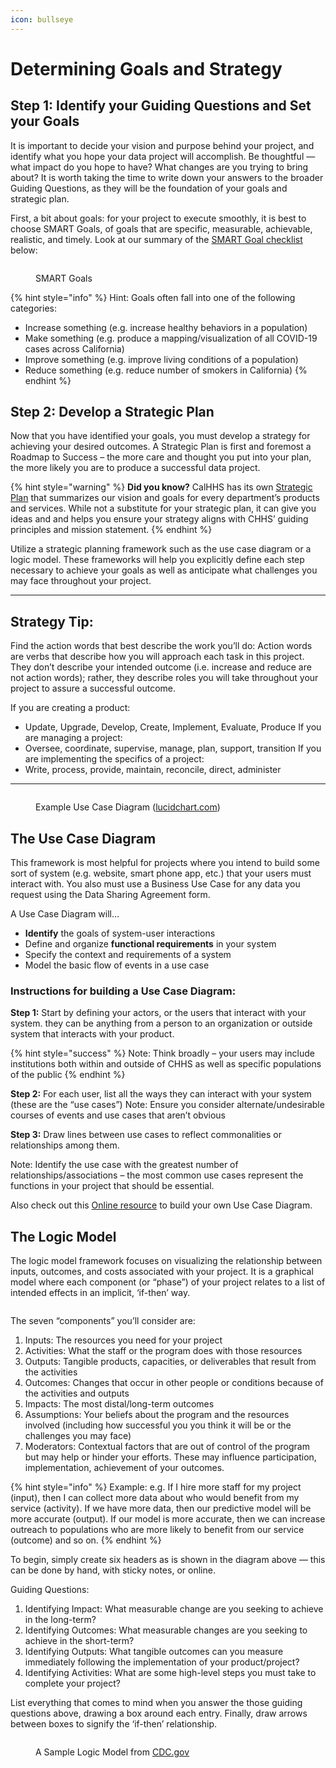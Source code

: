 ```yaml
---
icon: bullseye
---
```


# Determining Goals and Strategy

## Step 1: Identify your Guiding Questions and Set your Goals

It is important to decide your vision and purpose behind your project, and identify what you hope your data project will accomplish. Be thoughtful — what impact do you hope to have? What changes are you trying to bring about? It is worth taking the time to write down your answers to the broader Guiding Questions, as they will be the foundation of your goals and strategic plan.

First, a bit about goals: for your project to execute smoothly, it is best to choose SMART Goals, of goals that are specific, measurable, achievable, realistic, and timely. Look at our summary of the [SMART Goal checklist](https://www.mindtools.com/pages/article/smart-goals.htm) below:

<figure><img src="../../.gitbook/assets/image (14).png" alt=""><figcaption><p>SMART Goals</p></figcaption></figure>

{% hint style="info" %}
Hint: Goals often fall into one of the following categories:

* Increase something (e.g. increase healthy behaviors in a population)
* Make something (e.g. produce a mapping/visualization of all COVID-19 cases across California)
* Improve something (e.g. improve living conditions of a population)
* Reduce something (e.g. reduce number of smokers in California)
{% endhint %}

## Step 2: Develop a Strategic Plan

Now that you have identified your goals, you must develop a strategy for achieving your desired outcomes. A Strategic Plan is first and foremost a Roadmap to Success – the more care and thought you put into your plan, the more likely you are to produce a successful data project.

{% hint style="warning" %}
**Did you know?** CalHHS has its own [Strategic Plan](https://www.osi.ca.gov/CalHHS%20IT%20and%20Data%20Strat%20Plan-March-2024-Web508-v4.pdf) that summarizes our vision and goals for every department’s products and services. While not a substitute for your strategic plan, it can give you ideas and and helps you ensure your strategy aligns with CHHS’ guiding principles and mission statement.
{% endhint %}

Utilize a strategic planning framework such as the use case diagram or a logic model. These frameworks will help you explicitly define each step necessary to achieve your goals as well as anticipate what challenges you may face throughout your project.

***

## Strategy Tip:

Find the action words that best describe the work you’ll do: Action words are verbs that describe how you will approach each task in this project. They don’t describe your intended outcome (i.e. increase and reduce are not action words); rather, they describe roles you will take throughout your project to assure a successful outcome.

If you are creating a product:

* Update, Upgrade, Develop, Create, Implement, Evaluate, Produce If you are managing a project:
* Oversee, coordinate, supervise, manage, plan, support, transition If you are implementing the specifics of a project:
* Write, process, provide, maintain, reconcile, direct, administer

***

<figure><img src="../../.gitbook/assets/image (15).png" alt=""><figcaption><p>Example Use Case Diagram (<a href="https://www.lucidchart.com/pages/uml-use-case-diagram">lucidchart.com</a>)</p></figcaption></figure>

## The Use Case Diagram

This framework is most helpful for projects where you intend to build some sort of system (e.g. website, smart phone app, etc.) that your users must interact with. You also must use a Business Use Case for any data you request using the Data Sharing Agreement form.

A Use Case Diagram will…

* **Identify** the goals of system-user interactions
* Define and organize **functional requirements** in your system
* Specify the context and requirements of a system
* Model the basic flow of events in a use case

### Instructions for building a Use Case Diagram:

**Step 1:** Start by defining your actors, or the users that interact with your system. they can be anything from a person to an organization or outside system that interacts with your product.

{% hint style="success" %}
Note: Think broadly – your users may include institutions both within and outside of CHHS as well as specific populations of the public
{% endhint %}

**Step 2:** For each user, list all the ways they can interact with your system (these are the “use cases”) Note: Ensure you consider alternate/undesirable courses of events and use cases that aren’t obvious

**Step 3:** Draw lines between use cases to reflect commonalities or relationships among them.

Note: Identify the use case with the greatest number of relationships/associations – the most common use cases represent the functions in your project that should be essential.

Also check out this [Online resource](https://online.visual-paradigm.com/diagrams/solutions/free-use-case-diagram-tool/) to build your own Use Case Diagram.

## The Logic Model

The logic model framework focuses on visualizing the relationship between inputs, outcomes, and costs associated with your project. It is a graphical model where each component (or “phase”) of your project relates to a list of intended effects in an implicit, ‘if-then’ way.

<figure><img src="../../.gitbook/assets/image (16).png" alt=""><figcaption></figcaption></figure>

The seven “components” you’ll consider are:

1. Inputs: The resources you need for your project
2. Activities: What the staff or the program does with those resources
3. Outputs: Tangible products, capacities, or deliverables that result from the activities
4. Outcomes: Changes that occur in other people or conditions because of the activities and outputs
5. Impacts: The most distal/long-term outcomes
6. Assumptions: Your beliefs about the program and the resources involved (including how successful you you think it will be or the challenges you may face)
7. Moderators: Contextual factors that are out of control of the program but may help or hinder your efforts. These may influence participation, implementation, achievement of your outcomes.

{% hint style="info" %}
Example: e.g. If I hire more staff for my project (input), then I can collect more data about who would benefit from my service (activity). If we have more data, then our predictive model will be more accurate (output). If our model is more accurate, then we can increase outreach to populations who are more likely to benefit from our service (outcome) and so on.
{% endhint %}

To begin, simply create six headers as is shown in the diagram above — this can be done by hand, with sticky notes, or online.

Guiding Questions:

1. Identifying Impact: What measurable change are you seeking to achieve in the long-term?
2. Identifying Outcomes: What measurable changes are you seeking to achieve in the short-term?
3. Identifying Outputs: What tangible outcomes can you measure immediately following the implementation of your product/project?
4. Identifying Activities: What are some high-level steps you must take to complete your project?

List everything that comes to mind when you answer the those guiding questions above, drawing a box around each entry. Finally, draw arrows between boxes to signify the ‘if-then’ relationship.

<figure><img src="../../.gitbook/assets/image (17).png" alt=""><figcaption><p>A Sample Logic Model from <a href="https://www.cdc.gov/dhdsp/docs/logic_model.pdf">CDC.gov</a></p></figcaption></figure>

